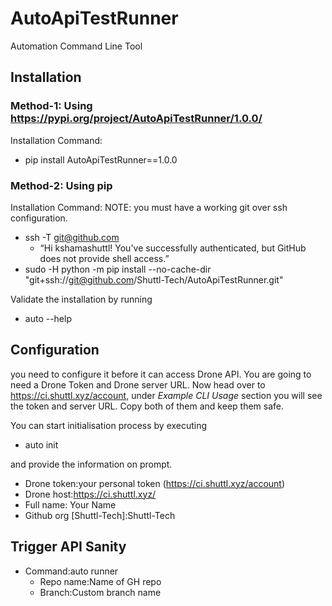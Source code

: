 # AutoApiTestRunner
Automation Command Line Tool

## Installation
### Method-1: Using https://pypi.org/project/AutoApiTestRunner/1.0.0/

Installation Command:
* pip install AutoApiTestRunner==1.0.0

### Method-2: Using pip

Installation Command:
NOTE: you must have a working git over ssh configuration.

* ssh -T git@github.com
    * “Hi kshamashuttl! You've successfully authenticated, but GitHub does not provide shell access.”
* sudo -H python -m pip install --no-cache-dir "git+ssh://git@github.com/Shuttl-Tech/AutoApiTestRunner.git"

Validate the installation by running
- auto --help

## Configuration
you need to configure it before it can access Drone API.
You are going to need a Drone Token and Drone server URL.
Now head over to https://ci.shuttl.xyz/account, under *Example CLI Usage* section you will see the token and server URL.
Copy both of them and keep them safe.

You can start initialisation process by executing
* auto init

and provide the information on prompt.
* Drone token:your personal token (https://ci.shuttl.xyz/account)
* Drone host:https://ci.shuttl.xyz/
* Full name: Your Name
* Github org [Shuttl-Tech]:Shuttl-Tech


## Trigger API Sanity

* Command:auto runner
    * Repo name:Name of GH repo
    * Branch:Custom branch name